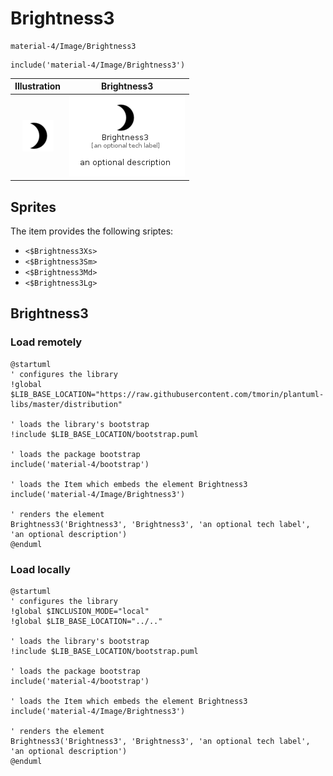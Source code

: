 # Brightness3


```text
material-4/Image/Brightness3
```

```text
include('material-4/Image/Brightness3')
```



| Illustration | Brightness3 |
| :---: | :---: |
| ![illustration for Illustration](../../material-4/Image/Brightness3.png) | ![illustration for Brightness3](../../material-4/Image/Brightness3.Local.png) |



## Sprites
The item provides the following sriptes:

- `<$Brightness3Xs>`
- `<$Brightness3Sm>`
- `<$Brightness3Md>`
- `<$Brightness3Lg>`





## Brightness3

### Load remotely
```plantuml
@startuml
' configures the library
!global $LIB_BASE_LOCATION="https://raw.githubusercontent.com/tmorin/plantuml-libs/master/distribution"

' loads the library's bootstrap
!include $LIB_BASE_LOCATION/bootstrap.puml

' loads the package bootstrap
include('material-4/bootstrap')

' loads the Item which embeds the element Brightness3
include('material-4/Image/Brightness3')

' renders the element
Brightness3('Brightness3', 'Brightness3', 'an optional tech label', 'an optional description')
@enduml
```

### Load locally
```plantuml
@startuml
' configures the library
!global $INCLUSION_MODE="local"
!global $LIB_BASE_LOCATION="../.."

' loads the library's bootstrap
!include $LIB_BASE_LOCATION/bootstrap.puml

' loads the package bootstrap
include('material-4/bootstrap')

' loads the Item which embeds the element Brightness3
include('material-4/Image/Brightness3')

' renders the element
Brightness3('Brightness3', 'Brightness3', 'an optional tech label', 'an optional description')
@enduml
```

